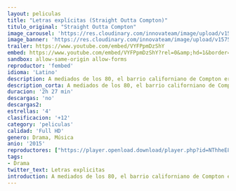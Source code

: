 ```yaml
---
layout: peliculas
title: "Letras explícitas (Straight Outta Compton)"
titulo_original: "Straight Outta Compton"
image_carousel: 'https://res.cloudinary.com/innovateam/image/upload/v1575689168/letras-min_aijrb7.jpg'
image_banner: 'https://res.cloudinary.com/innovateam/image/upload/v1575689168/hqdefault_1_-min_1_apvm4t.jpg'
trailer: https://www.youtube.com/embed/VYFPpmDzShY
embed: https://www.youtube.com/embed/VYFPpmDzShY?rel=0&amp;hd=1&border=0&wmode=opaque&enablejsapi=1&modestbranding=1&controls=1&showinfo=1
sandbox: allow-same-origin allow-forms
reproductor: 'fembed'
idioma: 'Latino'
description: A mediados de los 80, el barrio californiano de Compton era uno de los lugares más peligrosos de Estados Unidos. Cuando un grupo de jóvenes convirtieron sus experiencias vitales en una música brutalmente sincera que se rebelaba contra la autoridad, le dieron voz a una generación silenciada. Siguiendo la meteórica trayectoria de N.W.A. (formado por Arabian Prince, DJ Yella, Dr. Dre, Eazy-E, Ice Cube y MC Ren), la película narra la historia de cómo estos chicos revolucionaron para siempre la música y la cultura popular al contar al mundo cómo era realmente la vida en el ghetto.
description_corta: A mediados de los 80, el barrio californiano de Compton era uno de los lugares más peligrosos de Estados Unidos. Cuando un grupo de jóvenes convirtieron sus experiencias vitales en una música brutalmente sincera que se ...
duracion: '2h 27 min'
descargas: 'no'
descargas2:
estrellas: '4'
clasificacion: '+12'
category: 'peliculas'
calidad: 'Full HD'
genero: Drama, Música
anio: '2015'
reproductores: ["https://player.openload.download/player.php?id=NThheE8vVlFPWUVQaGo2Y0JxclF0dmI5cmh0VDRCWUM1RndTMGIyamZGeUdsdWFaVXh3cUhuTVJoRUx4ZXBZKzA0OGVWdHFUaUpxNFFpYTkwUEVUSXc9PQ","https://tutumeme.net/embed/player.php?u=bXQ3ajJOaW1wcFRGcEs2VW5XRGExTlRPMytmUnc3bHVwcWhoenVIUjI5SHF5TlNwc0taaG1jN2gwZHZSNTlIRHVhV2tZWitkNUtDVDNOL1ZvYW1rYjJWbm5xZz0","https://tutumeme.net/embed/player.php?u=bXQ3ajJOaW1wcFRGcEs2VW5XRGExTlRPMytmUnc3bHVwcWhoenVIUjI5SHF5TlNwc0taaG1jN2gwZHZSNTlIRHVhV2tZWitkNUtDVDNOL1ZvYW1rYjJOa29xQ2Q"]
tags:
- Drama
twitter_text: Letras explicitas
introduction: A mediados de los 80, el barrio californiano de Compton era uno de los lugares más peligrosos de Estados Unidos. Cuando un grupo de jóvenes convirtieron sus experiencias vitales en una música brutalmente sincera que se ...
---
```



 







